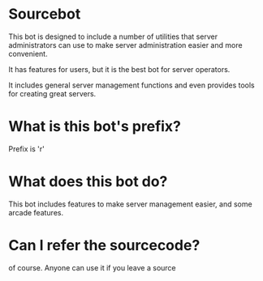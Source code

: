# Sourcebot

This bot is designed to include a number of utilities that server administrators can use to make server administration easier and more convenient.

It has features for users, but it is the best bot for server operators.

It includes general server management functions and even provides tools for creating great servers.

# What is this bot's prefix?
Prefix is 'r'

# What does this bot do?

This bot includes features to make server management easier, and some arcade features.

# Can I refer the sourcecode?

of course. Anyone can use it if you leave a source
